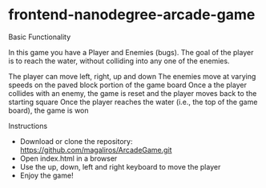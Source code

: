 frontend-nanodegree-arcade-game
===============================

Basic Functionality

In this game you have a Player and Enemies (bugs). The goal of the player is to reach the water, without colliding into any one of the enemies.

The player can move left, right, up and down
The enemies move at varying speeds on the paved block portion of the game board
Once a the player collides with an enemy, the game is reset and the player moves back to the starting square
Once the player reaches the water (i.e., the top of the game board), the game is won


Instructions

- Download or clone the repository: https://github.com/magaliros/ArcadeGame.git
- Open index.html in a browser
- Use the up, down, left and right keyboard to move the player
- Enjoy the game!